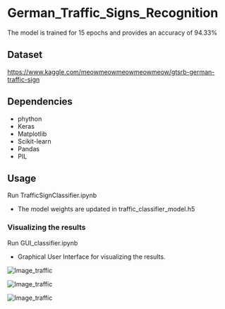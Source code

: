 # German_Traffic_Signs_Recognition

The model is trained for 15 epochs and provides an accuracy of 94.33%

## Dataset
https://www.kaggle.com/meowmeowmeowmeowmeow/gtsrb-german-traffic-sign

## Dependencies
* phython
* Keras
* Matplotlib
* Scikit-learn
* Pandas
* PIL 

## Usage

Run TrafficSignClassifier.ipynb
* The model weights are updated in traffic_classifier_model.h5

### Visualizing the results 

Run GUI_classifier.ipynb 
* Graphical User Interface for visualizing the results.

![Image_traffic](https://github.com/ShaminiKoravuna/Traffic_Signs_Recognition/blob/main/output/1.jpg)

![Image_traffic](https://github.com/ShaminiKoravuna/Traffic_Signs_Recognition/blob/main/output/2.jpg)

![Image_traffic](https://github.com/ShaminiKoravuna/Traffic_Signs_Recognition/blob/main/output/3.jpg)

 





